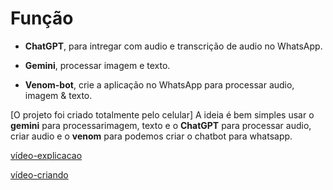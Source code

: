 # Função

- **ChatGPT**, para intregar com audio e transcrição de audio no WhatsApp.

- **Gemini**, processar imagem e texto.

- **Venom-bot**, crie a aplicação no WhatsApp para processar audio, imagem & texto.

[O projeto foi criado totalmente pelo celular]
A ideia é bem simples usar o **gemini** para processarimagem, texto e o **ChatGPT** para processar audio, criar audio e o **venom** para podemos criar o chatbot para whatsapp.

[vídeo-explicacao](https://youtu.be/C8NXYC1ucww?si=wJLGpyznm5eXYfAY)

[vídeo-criando](https://youtu.be/yTf2bT9-f_g?si=OlYZC3I3ibufKQQ0)
